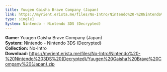 ```yaml
---
title: Yuugen Gaisha Brave Company (Japan)
link: https://myrient.erista.me/files/No-Intro/Nintendo%20-%20Nintendo%203DS%20(Decrypted)/Yuugen%20Gaisha%20Brave%20Company%20(Japan).zip
type: single1
System: Nintendo - Nintendo 3DS (Decrypted)
---
```

<b>Game:</b> Yuugen Gaisha Brave Company (Japan)<br>
<b>System:</b> Nintendo - Nintendo 3DS (Decrypted)<br>
<b>Collection:</b> No-Intro<br>
<b>Download:</b> https://myrient.erista.me/files/No-Intro/Nintendo%20-%20Nintendo%203DS%20(Decrypted)/Yuugen%20Gaisha%20Brave%20Company%20(Japan).zip